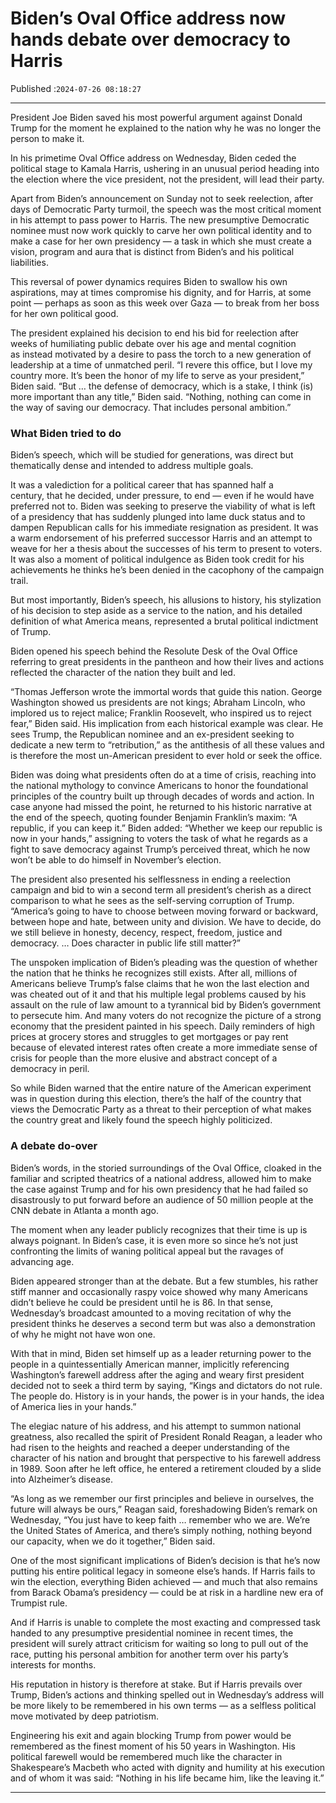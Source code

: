 # Biden’s Oval Office address now hands debate over democracy to Harris

Published :`2024-07-26 08:18:27`

---

President Joe Biden saved his most powerful argument against Donald Trump for the moment he explained to the nation why he was no longer the person to make it.

In his primetime Oval Office address on Wednesday, Biden ceded the political stage to Kamala Harris, ushering in an unusual period heading into the election where the vice president, not the president, will lead their party.

Apart from Biden’s announcement on Sunday not to seek reelection, after days of Democratic Party turmoil, the speech was the most critical moment in his attempt to pass power to Harris. The new presumptive Democratic nominee must now work quickly to carve her own political identity and to make a case for her own presidency — a task in which she must create a vision, program and aura that is distinct from Biden’s and his political liabilities.

This reversal of power dynamics requires Biden to swallow his own aspirations, may at times compromise his dignity, and for Harris, at some point — perhaps as soon as this week over Gaza — to break from her boss for her own political good.

The president explained his decision to end his bid for reelection after weeks of humiliating public debate over his age and mental cognition as instead motivated by a desire to pass the torch to a new generation of leadership at a time of unmatched peril. “I revere this office, but I love my country more. It’s been the honor of my life to serve as your president,” Biden said. “But … the defense of democracy, which is a stake, I think (is) more important than any title,” Biden said. “Nothing, nothing can come in the way of saving our democracy. That includes personal ambition.”

### What Biden tried to do

Biden’s speech, which will be studied for generations, was direct but thematically dense and intended to address multiple goals.

It was a valediction for a political career that has spanned half a century, that he decided, under pressure, to end — even if he would have preferred not to. Biden was seeking to preserve the viability of what is left of a presidency that has suddenly plunged into lame duck status and to dampen Republican calls for his immediate resignation as president. It was a warm endorsement of his preferred successor Harris and an attempt to weave for her a thesis about the successes of his term to present to voters. It was also a moment of political indulgence as Biden took credit for his achievements he thinks he’s been denied in the cacophony of the campaign trail.

But most importantly, Biden’s speech, his allusions to history, his stylization of his decision to step aside as a service to the nation, and his detailed definition of what America means, represented a brutal political indictment of Trump.

Biden opened his speech behind the Resolute Desk of the Oval Office referring to great presidents in the pantheon and how their lives and actions reflected the character of the nation they built and led.

“Thomas Jefferson wrote the immortal words that guide this nation. George Washington showed us presidents are not kings; Abraham Lincoln, who implored us to reject malice; Franklin Roosevelt, who inspired us to reject fear,” Biden said. His implication from each historical example was clear. He sees Trump, the Republican nominee and an ex-president seeking to dedicate a new term to “retribution,” as the antithesis of all these values and is therefore the most un-American president to ever hold or seek the office.

Biden was doing what presidents often do at a time of crisis, reaching into the national mythology to convince Americans to honor the foundational principles of the country built up through decades of words and action. In case anyone had missed the point, he returned to his historic narrative at the end of the speech, quoting founder Benjamin Franklin’s maxim: “A republic, if you can keep it.” Biden added: “Whether we keep our republic is now in your hands,” assigning to voters the task of what he regards as a fight to save democracy against Trump’s perceived threat, which he now won’t be able to do himself in November’s election.

The president also presented his selflessness in ending a reelection campaign and bid to win a second term all president’s cherish as a direct comparison to what he sees as the self-serving corruption of Trump. “America’s going to have to choose between moving forward or backward, between hope and hate, between unity and division. We have to decide, do we still believe in honesty, decency, respect, freedom, justice and democracy. … Does character in public life still matter?”

The unspoken implication of Biden’s pleading was the question of whether the nation that he thinks he recognizes still exists. After all, millions of Americans believe Trump’s false claims that he won the last election and was cheated out of it and that his multiple legal problems caused by his assault on the rule of law amount to a tyrannical bid by Biden’s government to persecute him. And many voters do not recognize the picture of a strong economy that the president painted in his speech. Daily reminders of high prices at grocery stores and struggles to get mortgages or pay rent because of elevated interest rates often create a more immediate sense of crisis for people than the more elusive and abstract concept of a democracy in peril.

So while Biden warned that the entire nature of the American experiment was in question during this election, there’s the half of the country that views the Democratic Party as a threat to their perception of what makes the country great and likely found the speech highly politicized.

### A debate do-over

Biden’s words, in the storied surroundings of the Oval Office, cloaked in the familiar and scripted theatrics of a national address, allowed him to make the case against Trump and for his own presidency that he had failed so disastrously to put forward before an audience of 50 million people at the CNN debate in Atlanta a month ago.

The moment when any leader publicly recognizes that their time is up is always poignant. In Biden’s case, it is even more so since he’s not just confronting the limits of waning political appeal but the ravages of advancing age.

Biden appeared stronger than at the debate. But a few stumbles, his rather stiff manner and occasionally raspy voice showed why many Americans didn’t believe he could be president until he is 86. In that sense, Wednesday’s broadcast amounted to a moving recitation of why the president thinks he deserves a second term but was also a demonstration of why he might not have won one.

With that in mind, Biden set himself up as a leader returning power to the people in a quintessentially American manner, implicitly referencing Washington’s farewell address after the aging and weary first president decided not to seek a third term by saying, “Kings and dictators do not rule. The people do. History is in your hands, the power is in your hands, the idea of America lies in your hands.”

The elegiac nature of his address, and his attempt to summon national greatness, also recalled the spirit of President Ronald Reagan, a leader who had risen to the heights and reached a deeper understanding of the character of his nation and brought that perspective to his farewell address in 1989. Soon after he left office, he entered a retirement clouded by a slide into Alzheimer’s disease.

“As long as we remember our first principles and believe in ourselves, the future will always be ours,” Reagan said, foreshadowing Biden’s remark on Wednesday, “You just have to keep faith … remember who we are. We’re the United States of America, and there’s simply nothing, nothing beyond our capacity, when we do it together,” Biden said.

One of the most significant implications of Biden’s decision is that he’s now putting his entire political legacy in someone else’s hands. If Harris fails to win the election, everything Biden achieved — and much that also remains from Barack Obama’s presidency — could be at risk in a hardline new era of Trumpist rule.

And if Harris is unable to complete the most exacting and compressed task handed to any presumptive presidential nominee in recent times, the president will surely attract criticism for waiting so long to pull out of the race, putting his personal ambition for another term over his party’s interests for months.

His reputation in history is therefore at stake. But if Harris prevails over Trump, Biden’s actions and thinking spelled out in Wednesday’s address will be more likely to be remembered in his own terms — as a selfless political move motivated by deep patriotism.

Engineering his exit and again blocking Trump from power would be remembered as the finest moment of his 50 years in Washington. His political farewell would be remembered much like the character in Shakespeare’s Macbeth who acted with dignity and humility at his execution and of whom it was said: “Nothing in his life became him, like the leaving it.”

---

